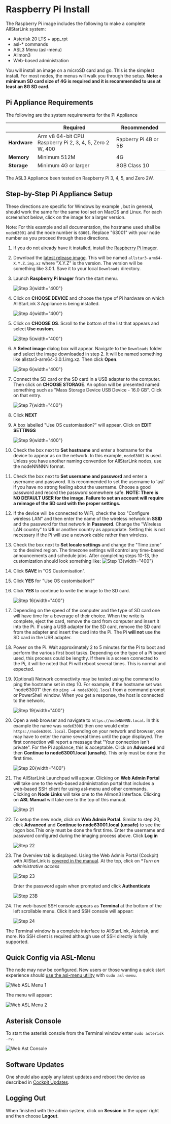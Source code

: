# Raspberry Pi Install

 The Raspberry Pi image includes
the following to make a complete AllStarLink system:

* Asterisk 20 LTS + app_rpt
* asl-* commands
* ASL3 Menu (asl-menu)
* Allmon3
* Web-based administration

You will install an image on a microSD card and go. This is the simplest install. For
most nodes, the menus will walk you through the setup. **Note: a minimum SD card size
of 4G is required and it is recommended to use at least an 8G SD card.**

## Pi Appliance Requirements
The following are the system requirements for the Pi Appliance

| | Required | Recommended 
|------|-----------|-------------|
| **Hardware** | Arm v8 64-bit CPU <br> Raspberry Pi 2, 3, 4, 5, Zero 2 W, 400 | Rapberry Pi 4B or 5B |
| **Memory** | Minimum 512M | 4G |
| **Storage** | Minimum 4G or larger | 8GB Class 10 |s

The ASL3 Appliance been tested on Raspberry Pi 3, 4, 5, and Zero 2W.

## Step-by-Step Pi Appliance Setup

These directions are specific for Windows by example , but in general,
should work the same for the same tool set on MacOS and Linux. For each screenshot
below, click on the image for a larger version.

Note: For this example and all documentation, the hostname used shall be
`node63001` and the node number is `63001`. Replace "63001" with your
node number as you proceed through these directions.

1. If you do not already have it installed, install the
[Raspberry Pi Imager](https://www.raspberrypi.com/software/).

2. Download the [latest release image](https://repo.allstarlink.org/images/pi/). This will
be named `allstar3-arm64-X.Y.Z.img.xz` where "X.Y.Z" is the version. The version will
be something like 3.0.1. Save it to your local `Downloads` directory.

3. Launch **Raspberry Pi Imager** from the start menu.

    ![Step 3](img/step-3.png){width="400"}

4. Click on **CHOOSE DEVICE** and choose the type of
Pi hardware on which AllStarLink 3 Appliance is being installed.

    ![Step 4](img/step-4.png){width="400"}

5. Click on **CHOOSE OS**. Scroll to the bottom of the
list that appears and select **Use custom**.

    ![Step 5](img/step-5.png){width="400"}

6. A **Select image** dialog box will appear. Navigate to the
`Downloads` folder and select the image downloaded in step 2.
It will be named something like allstar3-arm64-3.0.1.img.xz.
Then click **Open**.

    ![Step 6](img/step-6.png){width="400"}

7. Connect the SD card or the SD card in a USB adapter to
the computer. Then click on **CHOOSE STORAGE**. An option
will be presented named something such as "Mass Storage Device USB
Device - 16.0 GB". Click on that entry.

    ![Step 7](img/step-7.png){width="400"}

8. Click **NEXT**

9. A box labelled "Use OS customisation?" will appear. Click on
**EDIT SETTINGS**

    ![Step 9](img/step-9.png){width="400"}

10. Check the box next to **Set hostname** and enter a hostname
for the device to appear as on the network. In this example,
`node63001` is used. Unless you have another naming convention
for AllStarLink nodes, use the nodeNNNNN format.

11. Check the box next to **Set username and password**
and enter a username and password. It is recommended to set the
username to 'asl' if you have no strong feeling about the
username. Choose a good password and record the password somewhere
safe. **NOTE: There is NO DEFAULT USER for the image. Failure to
set an account will require a reimage of the SD card with the
proper settings.**

12. If the device will be connected to WiFi, check the
box "Configure wireless LAN" and then enter
the name of the wireless network in **SSID** and the password for
that network in **Password**. Change the "Wireless LAN country" to **US**
or another country as appropriate. Setting this is not necessary
if the Pi will use a network cable rather than wireless.

13. Check the box next to **Set locale settings** and change the "Time zone"
to the desired region. The timezone settings will control any time-based
announcements and schedule jobs. After completing steps 10-13, the customization
should look something like:
    ![Step 13](img/step-13.png){width="400"}

14. Click **SAVE** in "OS Customisation".

15. Click **YES** for "Use OS customisation?"

16. Click **YES** to continue to write the image to the SD card.

    ![Step 16](img/step-16.png){width="400"}

17. Depending on the speed of the computer and the type of SD card
one will have time for a beverage of their choice. When the write is complete,
eject the card, remove the card from computer and insert it into the Pi.
If using a USB adapter for the SD card, remove the SD card from the adapter
and insert the card into the Pi. The Pi __will not__ use the SD card in the
USB adapter.

18. Power on the Pi. Wait approximately 2 to 5 minutes for the Pi to boot
and perform the various first boot tasks. Depending on the type of a Pi
board used, this process could be lengthy. If there is a screen connected
to the Pi, it will be noted that Pi will reboot several times.
This is normal and expected.

19. (Optional) Network connectivity may be tested using the command
to ping the hostname set in step 10. For example, if the hostname
set was "node63001" then do `ping -4 node63001.local` from a
command prompt or PowerShell window. When you get a response,
the host is connected to the network. 

    ![Step 19](img/step-19.png){width="400"}

20. Open a web browser and navigate to `https://nodeNNNNN.local`. In this
example the name was `node63001` then one would enter
`https://node63001.local`. Depending on your network and
browser, one may have to enter the name several times until the
page displayed. The first connection will report a message that
"Your connection isn't private". For the Pi appliance, this is
acceptable. Click on **Advanced** and then
**Continue to node63001.local (unsafe)**. This only must be done
the first time.

    ![Step 20](img/step-20.png){width="400"}

21. The AllStarLink Launchpad will appear. Clicking on
**Web Admin Portal** will take one to the web-based administration
portal that includes a web-based SSH client for using asl-menu
and other commands. Clicking on **Node Links** will take one
to the Allmon3 interface. Clicking on **ASL Manual** will take one
to the top of this manual.

    ![Step 21](img/step-21.png)

22. To setup the new node, click on **Web Admin Portal**. Similar
to step 20, click **Advanced** and **Continue to node63001.local (unsafe)**
to see the logon box.This only must be done the first time. Enter
the username and password configured during the imaging process
above. Click **Log in**

    ![Step 22](img/step-22.png)

23. The Overview tab is displayed. Using the Web Admin Portal (Cockpit)
 with AllStarLink is [covered in the manual](../pi/index.md). At the top,
 click on **Turn on administrative access*
 
    ![Step 23](img/step-23.png)
 
    Enter the password again when prompted and click **Authenticate**

    ![Step 23B](img/step-23-b.png)

24. The web-based SSH console appears as **Terminal** at the bottom
of the left scrollable menu. Click it and SSH console will appear:

    ![Step 24](img/step-24.png)

The Terminal window is a complete interface to AllStarLink,
Asterisk, and more. No SSH client is required although use
of SSH directly is fully supported.

## Quick Config via ASL-Menu
The node may now be configured. New users or those wanting a
quick start experience should [use the asl-menu utility](menu.md)
with `sudo asl-menu`.

![Web ASL Menu 1](img/term-asl-menu-1.png)

The menu will appear:

![Web ASL Menu 2](img/term-asl-menu-2.png)

## Asterisk Console
To start the asterisk console from the Terminal window
enter `sudo asterisk -rv`.

![Web Ast Console](img/term-ast-console.png)

## Software Updates
One should also apply any latest updates and reboot the device
as described in [Cockpit Updates](../pi/cockpit-updates.md).

## Logging Out
When finished with the admin system, click on **Session**
in the upper right and then choose **Logout**.
